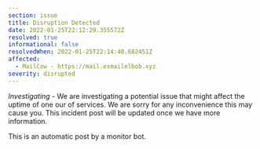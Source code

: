 ```yaml
---
section: issue
title: Disruption Detected
date: 2022-01-25T22:12:29.355572Z
resolved: true
informational: false
resolvedWhen: 2022-01-25T22:14:40.682451Z
affected:
  - MailCow - https://mail.esmailelbob.xyz
severity: disrupted
---
```

*Investigating* - We are investigating a potential issue that might affect the uptime of one our of services. We are sorry for any inconvenience this may cause you. This incident post will be updated once we have more information.

This is an automatic post by a monitor bot.
        
